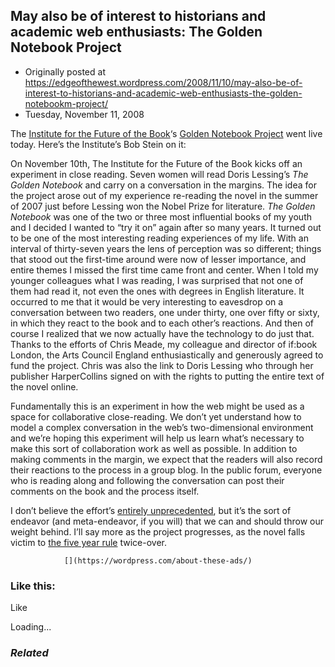 ## May also be of interest to historians and academic web enthusiasts: The Golden Notebook Project

 * Originally posted at https://edgeofthewest.wordpress.com/2008/11/10/may-also-be-of-interest-to-historians-and-academic-web-enthusiasts-the-golden-notebookm-project/
 * Tuesday, November 11, 2008

The [Institute for the Future of the Book](http://www.futureofthebook.org/)‘s [Golden Notebook Project](http://thegoldennotebook.org/) went live today.  Here’s the Institute’s Bob Stein on it:

On November 10th, The Institute for the Future of the Book kicks off an experiment in close reading. Seven women will read Doris Lessing’s _The Golden Notebook_ and carry on a conversation in the margins. The idea for the project arose out of my experience re-reading the novel in the summer of 2007 just before Lessing won the Nobel Prize for literature. _The Golden Notebook_ was one of the two or three most influential books of my youth and I decided I wanted to “try it on” again after so many years. It turned out to be one of the most interesting reading experiences of my life. With an interval of thirty-seven years the lens of perception was so different; things that stood out the first-time around were now of lesser importance, and entire themes I missed the first time came front and center. When I told my younger colleagues what I was reading, I was surprised that not one of them had read it, not even the ones with degrees in English literature.  It occurred to me that it would be very interesting to eavesdrop on a conversation between two readers, one under thirty, one over fifty or sixty, in which they react to the book and to each other’s reactions. And then of course I realized that we now actually have the technology to do just that. Thanks to the efforts of Chris Meade, my colleague and director of if:book London, the Arts Council England enthusiastically and generously agreed to fund the project. Chris was also the link to Doris Lessing who through her publisher HarperCollins signed on with the rights to putting the entire text of the novel online.  

Fundamentally this is an experiment in how the web might be used as a space for collaborative close-reading. We don’t yet understand how to model a complex conversation in the web’s two-dimensional environment and we’re hoping this experiment will help us learn what’s necessary to make this sort of collaboration work as well as possible. In addition to making comments in the margin, we expect that the readers will also record their reactions to the process in a group blog. In the public forum, everyone who is reading along and following the conversation can post their comments on the book and the process itself.

I don’t believe the effort’s [entirely unprecedented](http://www.thevalve.org/go/valve/article/adam\_bede\_conclusions/), but it’s the sort of endeavor (and meta-endeavor, if you will) that we can and should throw our weight behind.  I’ll say more as the project progresses, as the novel falls victim to [the five year rule](http://acephalous.typepad.com/acephalous/2005/06/a\_very\_unfunny\_.html) twice-over.  

		

			

				[](https://wordpress.com/about-these-ads/)
				

					
				

			

		

### Like this:


Like

 
Loading...


[]()

### _Related_


